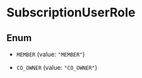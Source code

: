 

# SubscriptionUserRole

## Enum


* `MEMBER` (value: `"MEMBER"`)

* `CO_OWNER` (value: `"CO_OWNER"`)



